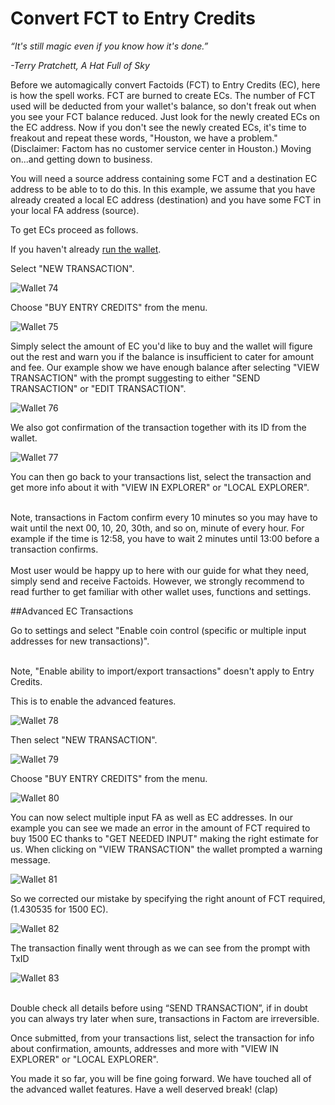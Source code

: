 # Convert FCT to Entry Credits

*“It's still magic even if you know how it's done.”*
 
*-Terry Pratchett, A Hat Full of Sky* 

Before we automagically convert Factoids (FCT) to Entry Credits (EC), here is how the spell works. FCT are burned to create ECs. The number of FCT used will be deducted from your wallet's balance, so don't freak out when you see your FCT balance reduced. Just look for the newly created ECs on the EC address. Now if you don't see the newly created ECs, it's time to freakout and repeat these words, "Houston, we have a problem." (Disclaimer: Factom has no customer service center in Houston.)
Moving on...and getting down to business.

You will need a source address containing some FCT and a destination EC address to be able to to do this. In this example, we assume that you have already created a local EC address (destination) and you have some FCT in your local FA address (source).

To get ECs proceed as follows.

If you haven't already [run the wallet](#run-the-factom-foundation-wallet).

Select "NEW TRANSACTION".

![Wallet 74](images/wallet_046.png)

Choose "BUY ENTRY CREDITS" from the menu.

![Wallet 75](images/wallet_066.png)

Simply select the amount of EC you'd like to buy and the wallet will figure out the rest and warn you if the balance is insufficient to cater for amount and fee. Our example show we have enough balance after selecting "VIEW TRANSACTION" with the prompt suggesting to either "SEND TRANSACTION" or "EDIT TRANSACTION".

![Wallet 76](images/wallet_067.png)

We also got confirmation of the transaction together with its ID from the wallet.

![Wallet 77](images/wallet_068.png)

You can then go back to your transactions list, select the transaction and get more info about it with "VIEW IN EXPLORER" or "LOCAL EXPLORER". 

<aside class="notice"><br>
Note, transactions in Factom confirm every 10 minutes so you may have to wait until the next 00, 10, 20, 30th, and so on, minute of every hour. For example if the time is 12:58, you have to wait 2 minutes until 13:00 before a transaction confirms.
</aside>

<aside class="success"><br>
Most user would be happy up to here with our guide for what they need, simply send and receive Factoids. However, we strongly recommend to read further to get familiar with other wallet uses, functions and settings.
</aside>

##Advanced EC Transactions

Go to settings and select "Enable coin control (specific or multiple input addresses for new transactions)". 

<aside class="notice"><br>
Note, "Enable ability to import/export transactions" doesn't apply to Entry Credits.
</aside>

This is to enable the advanced features.

![Wallet 78](images/wallet_069.png)

Then select "NEW TRANSACTION".

![Wallet 79](images/wallet_046.png)

Choose "BUY ENTRY CREDITS" from the menu.

![Wallet 80](images/wallet_062.png)

You can now select multiple input FA as well as EC addresses. In our example you can see we made an error in the amount of FCT required to buy 1500 EC thanks to "GET NEEDED INPUT" making the right estimate for us. When clicking on "VIEW TRANSACTION" the wallet prompted a warning message. 

![Wallet 81](images/wallet_063.png) 

So we corrected our mistake by specifying the right anount of FCT required, (1.430535 for 1500 EC).

![Wallet 82](images/wallet_064.png)

The transaction finally went through as we can see from the prompt with TxID
 
![Wallet 83](images/wallet_065.png)

<aside class="warning"><br>
Double check all details before using “SEND TRANSACTION”, if in doubt you can always try later when sure, transactions in Factom are irreversible.
</aside>

Once submitted, from your transactions list, select the transaction for info about confirmation, amounts, addresses and more with "VIEW IN EXPLORER" or "LOCAL EXPLORER".

You made it so far, you will be fine going forward. We have touched all of the advanced wallet features. Have a well deserved break! (clap)





